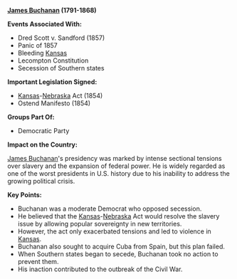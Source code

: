 **[James Buchanan](./../James-Buchanan/) (1791-1868)**

**Events Associated With:**

* Dred Scott v. Sandford (1857)
* Panic of 1857
* Bleeding [Kansas](./../Kansas/)
* Lecompton Constitution
* Secession of Southern states

**Important Legislation Signed:**

* [Kansas](./../Kansas/)-[Nebraska](./../Nebraska/) Act (1854)
* Ostend Manifesto (1854)

**Groups Part Of:**

* Democratic Party

**Impact on the Country:**

[James Buchanan](./../James-Buchanan/)'s presidency was marked by intense sectional tensions over slavery and the expansion of federal power. He is widely regarded as one of the worst presidents in U.S. history due to his inability to address the growing political crisis.

**Key Points:**

* Buchanan was a moderate Democrat who opposed secession.
* He believed that the [Kansas](./../Kansas/)-[Nebraska](./../Nebraska/) Act would resolve the slavery issue by allowing popular sovereignty in new territories.
* However, the act only exacerbated tensions and led to violence in [Kansas](./../Kansas/).
* Buchanan also sought to acquire Cuba from Spain, but this plan failed.
* When Southern states began to secede, Buchanan took no action to prevent them.
* His inaction contributed to the outbreak of the Civil War.